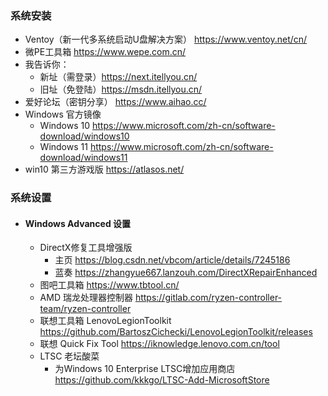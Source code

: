 ### 系统安装
- Ventoy（新一代多系统启动U盘解决方案） https://www.ventoy.net/cn/  
- 微PE工具箱 https://www.wepe.com.cn/   
- 我告诉你：
    - 新址（需登录）https://next.itellyou.cn/   
    - 旧址（免登陆）https://msdn.itellyou.cn/  
- 爱好论坛（密钥分享） https://www.aihao.cc/
- Windows 官方镜像 
  - Windows 10 https://www.microsoft.com/zh-cn/software-download/windows10  
  - Windows 11 https://www.microsoft.com/zh-cn/software-download/windows11  
- win10 第三方游戏版 https://atlasos.net/  
### 系统设置
- #### Windows Advanced 设置
  - DirectX修复工具增强版
    - 主页 https://blog.csdn.net/vbcom/article/details/7245186
    - 蓝奏 https://zhangyue667.lanzouh.com/DirectXRepairEnhanced
  - 图吧工具箱 https://www.tbtool.cn/
  - AMD 瑞龙处理器控制器 https://gitlab.com/ryzen-controller-team/ryzen-controller
  - 联想工具箱 LenovoLegionToolkit https://github.com/BartoszCichecki/LenovoLegionToolkit/releases
  - 联想 Quick Fix Tool https://iknowledge.lenovo.com.cn/tool
  - LTSC 老坛酸菜
    - 为Windows 10 Enterprise LTSC增加应用商店 https://github.com/kkkgo/LTSC-Add-MicrosoftStore  
